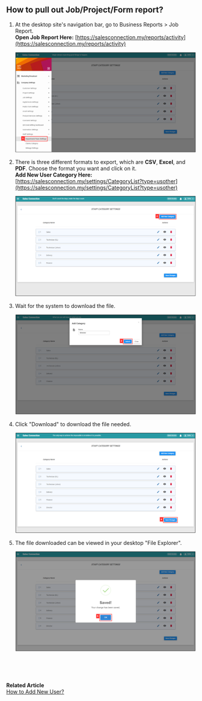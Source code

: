 ## How to pull out Job/Project/Form report?
    
  1. At the desktop site's navigation bar, go to Business Reports > Job Report.<br>
     **Open Job Report Here:** [https://salesconnection.my/reports/activity](https://salesconnection.my/reports/activity)<br>

     <p align="center">
       <img src="img/Department_Team_Settings.png" alt="Department Team Settings">
     </p>

  2. There is three different formats to export, which are **CSV**, **Excel**, and **PDF**. Choose the format you want and click on it.<br>
     **Add New User Category Here:** [https://salesconnection.my/settings/CategoryList?type=usother](https://salesconnection.my/settings/CategoryList?type=usother)<br>

     <p align="center">
       <img src="img/Add_New_User_Category_Button.png" alt="Add New User Category Button">
     </p>

  3. Wait for the system to download the file.<br>

     <p align="center">
       <img src="img/Add_New_User_Category_Submit_Button.png" alt="Add New User Category Submit Button">
     </p>

  4. Click "Download" to download the file needed.<br>

     <p align="center">
       <img src="img/Save_Changes_Button.png" alt="Save Changes Button">
     </p>

  5. The file downloaded can be viewed in your desktop "File Explorer".<br>

     <p align="center">
       <img src="img/Add_New_User_Category_Success.png" alt="Add New User Category Success">
     </p>
     <br><br><br>



**Related Article**<br>
[How to Add New User?](Add_New_User.md)
